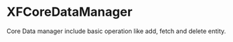 XFCoreDataManager
=================

Core Data manager include basic operation like add, fetch and delete entity.